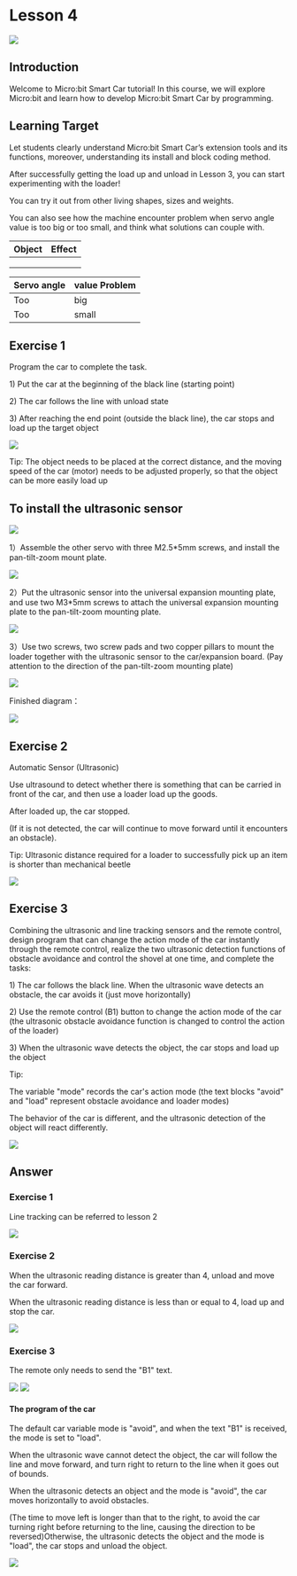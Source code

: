 # Lesson 4
![](pic/4/4_1.png)

## Introduction
<P>
Welcome to Micro:bit Smart Car tutorial! In this course, we will explore Micro:bit and learn how to develop Micro:bit Smart Car by programming.  
<P>

## Learning Target
<P>
Let students clearly understand Micro:bit Smart Car’s extension tools and its functions, moreover, understanding its install and block coding method.
<P>
<P>
After successfully getting the load up and unload in Lesson 3, you can start experimenting with the loader!
<P>
<P>
You can try it out from other living shapes, sizes and weights.
<P>
<P>
You can also see how the machine encounter problem when servo angle value is too big or too small, and think what solutions can couple with.
<P>
  

Object|Effect
---|---	
<T><T>|	
<T><T>|
<T><T>|

Servo angle|value	Problem
---|---
Too|big	
Too|small	

## Exercise 1
<P>
Program the car to complete the task.
<P>
<P>
1) Put the car at the beginning of the black line (starting point)
<P>
<P>
2) The car follows the line with unload state
<P>
<P>
3) After reaching the end point (outside the black line), the car stops and load up the target object
<P>

![](pic/4/4_2.png)
<P>
Tip: The object needs to be placed at the correct distance, and the moving speed of the car (motor) needs to be adjusted properly, so that the object can be more easily load up
<P>

## To install the ultrasonic sensor
![](pic/4/4_3.png)
<P>
1）Assemble the other servo with three M2.5*5mm screws, and install the pan-tilt-zoom mount plate.
<P>

![](pic/4/4_4.png)
<P> 
2）Put the ultrasonic sensor into the universal expansion mounting plate, and use two M3*5mm screws to attach the universal expansion mounting plate to the pan-tilt-zoom mounting plate.
<P>

![](pic/4/4_5.png)
<P>
3）Use two screws, two screw pads and two copper pillars to mount the loader together with the ultrasonic sensor to the car/expansion board. (Pay attention to the direction of the pan-tilt-zoom mounting plate)
<P>

![](pic/4/4_6.png)
<P>
Finished diagram：
<P>

![](pic/4/4_7.png)

## Exercise 2
<P>
Automatic Sensor (Ultrasonic)
<P>
<P>
Use ultrasound to detect whether there is something that can be carried in front of the car, and then use a loader load up the goods.
<P>
<P>
After loaded up, the car stopped.
<P>
<P>
(If it is not detected, the car will continue to move forward until it encounters an obstacle).
<P>
<P>
Tip: Ultrasonic distance  required for a loader to successfully pick up an item is shorter than mechanical beetle
<P>

![](pic/4/4_8.png)

## Exercise 3
<P>
Combining the ultrasonic and line tracking sensors and the remote control,  design program that can change the action mode of the car instantly through the remote control, realize the two ultrasonic detection functions of obstacle avoidance and control the shovel at one time, and complete the tasks:
<P>
<P>
1) The car follows the black line. When the ultrasonic wave detects an obstacle, the car avoids it (just move horizontally)
<P>
<P>
2) Use the remote control (B1) button to change the action mode of the car (the ultrasonic obstacle avoidance function is changed to control the action of the loader)
<P>
<P>
3) When the ultrasonic wave detects the object, the car stops and load up the object
<P>
<P>
Tip: 
<P>
<P>
The variable "mode" records the car's action mode (the text blocks "avoid" and "load" represent obstacle avoidance and loader modes)
<P>
<P>
The behavior of the car is different, and the ultrasonic detection of the object will react differently.
<P>

![](pic/4/4_9.png)

## Answer
### Exercise 1
<P>
Line tracking can be referred to lesson 2
<P>

![](pic/4/4_10.png)

### Exercise 2
<P>
When the ultrasonic reading distance is greater than 4, unload and move the car forward.
<P>
<P>
When the ultrasonic reading distance is less than or equal to 4, load up and stop the car.      
<P>

![](pic/4/4_11.png)

### Exercise 3
<P>
The remote only needs to send the "B1" text. 
<P>

![](pic/4/4_12.png)
![](pic/4/4_13.png)

#### The program of the car
<P>
The default car variable mode is "avoid", and when the text "B1" is received, the mode is set to "load".
<P>
<P>
When the ultrasonic wave cannot detect the object, the car will follow the line and move forward, and turn right to return to the line when it goes out of bounds.
<P>
<P>
When the ultrasonic detects an object and the mode is "avoid", the car moves horizontally to avoid obstacles.
<P>
<P>
(The time to move left is longer than that to the right, to avoid the car turning right before returning to the line, causing the direction to be reversed)Otherwise, the ultrasonic detects the object and the mode is "load", the car stops and unload the object. 
<P>

![](pic/4/4_14.png)
